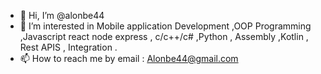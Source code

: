 - 👋 Hi, I’m @alonbe44
- 👀 I’m interested in Mobile application Development ,OOP Programming ,Javascript react node express , c/c++/c# ,Python , Assembly ,Kotlin , Rest APIS , Integration .
- 📫 How to reach me by email : Alonbe44@gmail.com 

<!---
alonbe44/alonbe44 is a ✨ special ✨ repository because its `README.md` (this file) appears on your GitHub profile.
You can click the Preview link to take a look at your changes.
--->
